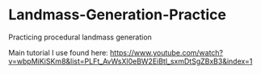 # Landmass-Generation-Practice
Practicing procedural landmass generation

Main tutorial I use found here: https://www.youtube.com/watch?v=wbpMiKiSKm8&list=PLFt_AvWsXl0eBW2EiBtl_sxmDtSgZBxB3&index=1
